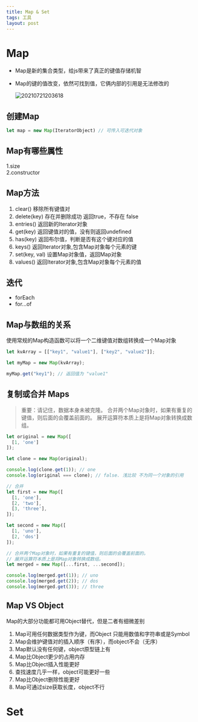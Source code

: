 ```yaml
---
title: Map & Set
tags: 工具
layout: post
---
```


# Map

- Map是新的集合类型，给js带来了真正的键值存储机智
- Map的键的值改变，依然可找到值，它俩内部的引用是无法修改的

    ![20210721203618](https://cdn.jsdelivr.net/gh/moxiaodegu/ImageHosting/imagesBlogs/20210721203618.png)

## 创建Map

```javascript
let map = new Map(IteratorObject) // 可传入可迭代对象
```

## Map有哪些属性

1.size  
2.constructor

## Map方法

1. clear() 移除所有键值对
2. delete(key) 存在并删除成功 返回true，不存在 false
3. entries() 返回新的Iterator对象
4. get(key) 返回键值对的值，没有则返回undefined
5. has(key) 返回布尔值，判断是否有这个键对应的值
6. keys() 返回Iterator对象,包含Map对象每个元素的键
7. set(key, val) 设置Map对象值，返回Map对象
8. values() 返回Iterator对象,包含Map对象每个元素的值

## 迭代

- forEach
- for...of

## Map与数组的关系

使用常规的Map构造函数可以将一个二维键值对数组转换成一个Map对象

```javascript
let kvArray = [["key1", "value1"], ["key2", "value2"]];

let myMap = new Map(kvArray);

myMap.get("key1"); // 返回值为 "value1"

```

## 复制或合并 Maps

> 重要：请记住，数据本身未被克隆。
> 合并两个Map对象时，如果有重复的键值，则后面的会覆盖前面的。
> 展开运算符本质上是将Map对象转换成数组。

```javascript
let original = new Map([
  [1, 'one']
]);

let clone = new Map(original);

console.log(clone.get(1)); // one
console.log(original === clone); // false. 浅比较 不为同一个对象的引用

// 合并
let first = new Map([
  [1, 'one'],
  [2, 'two'],
  [3, 'three'],
]);

let second = new Map([
  [1, 'uno'],
  [2, 'dos']
]);

// 合并两个Map对象时，如果有重复的键值，则后面的会覆盖前面的。
// 展开运算符本质上是将Map对象转换成数组。
let merged = new Map([...first, ...second]);

console.log(merged.get(1)); // uno
console.log(merged.get(2)); // dos
console.log(merged.get(3)); // three

```

## Map VS Object

Map的大部分功能都可用Object替代，但是二者有细微差别

1. Map可用任何数据类型作为键，而Object 只能用数值和字符串或是Symbol
2. Map会维护键值对的插入顺序（有序），而object不会（无序）
3. Map默认没有任何键，object原型链上有
4. Map比Object更少的占用内存
5. Map比Object插入性能更好
6. 查找速度几乎一样，object可能更好一些
7. Map比Object删除性能更好
8. Map可通过size获取长度，object不行

# Set